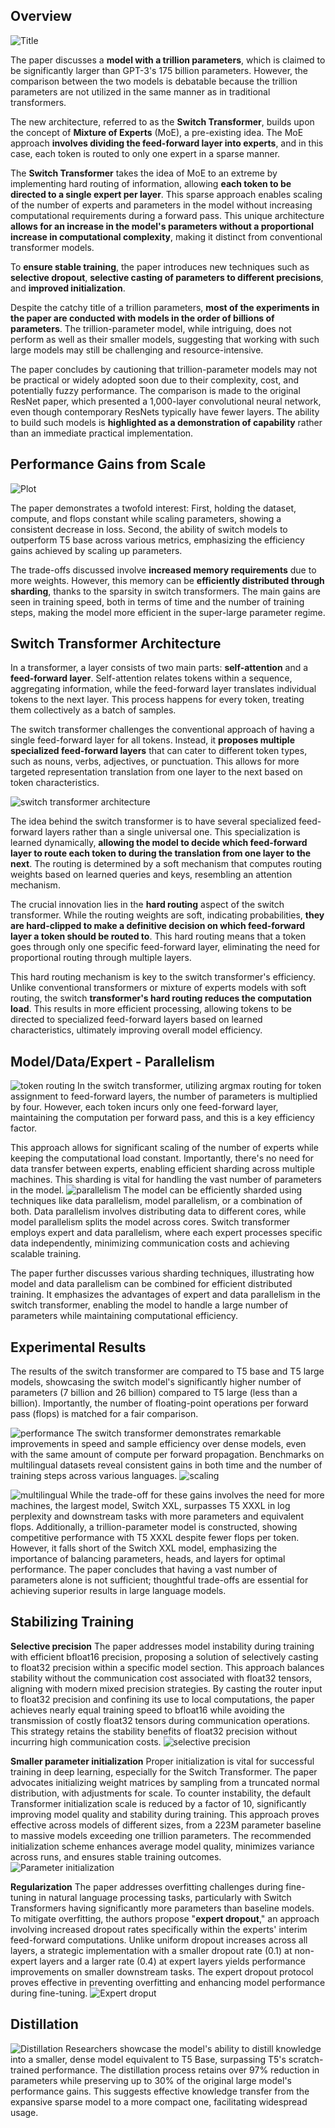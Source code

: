 ## Overview


![Title](./images/title.png)

The paper discusses a **model with a trillion parameters**, which is claimed to be significantly larger than GPT-3's 175 billion parameters. However, the comparison between the two models is debatable because the trillion parameters are not utilized in the same manner as in traditional transformers. 

The new architecture, referred to as the **Switch Transformer**, builds upon the concept of **Mixture of Experts** (MoE), a pre-existing idea. The MoE approach **involves dividing the feed-forward layer into experts**, and in this case, each token is routed to only one expert in a sparse manner.

The **Switch Transformer** takes the idea of MoE to an extreme by implementing hard routing of information, allowing **each token to be directed to a single expert per layer**. This sparse approach enables scaling of the number of experts and parameters in the model without increasing computational requirements during a forward pass. This unique architecture **allows for an increase in the model's parameters without a proportional increase in computational complexity**, making it distinct from conventional transformer models.

To **ensure stable training**, the paper introduces new techniques such as **selective dropout**, **selective casting of parameters to different precisions**, and **improved initialization**. 

Despite the catchy title of a trillion parameters, **most of the experiments in the paper are conducted with models in the order of billions of parameters**. The trillion-parameter model, while intriguing, does not perform as well as their smaller models, suggesting that working with such large models may still be challenging and resource-intensive.

The paper concludes by cautioning that trillion-parameter models may not be practical or widely adopted soon due to their complexity, cost, and potentially fuzzy performance. The comparison is made to the original ResNet paper, which presented a 1,000-layer convolutional neural network, even though contemporary ResNets typically have fewer layers. The ability to build such models is **highlighted as a demonstration of capability** rather than an immediate practical implementation.

## Performance Gains from Scale

![Plot](./images/plot.png)


The paper demonstrates a twofold interest: First, holding the dataset, compute, and flops constant while scaling parameters, showing a consistent decrease in loss. 
Second, the ability of switch models to outperform T5 base across various metrics, emphasizing the efficiency gains achieved by scaling up parameters.

The trade-offs discussed involve **increased memory requirements** due to more weights. However, this memory can be **efficiently distributed through sharding**, thanks to the sparsity in switch transformers. The main gains are seen in training speed, both in terms of time and the number of training steps, making the model more efficient in the super-large parameter regime.

## Switch Transformer Architecture

In a transformer, a layer consists of two main parts: **self-attention** and a **feed-forward layer**. Self-attention relates tokens within a sequence, aggregating information, while the feed-forward layer translates individual tokens to the next layer. This process happens for every token, treating them collectively as a batch of samples.

The switch transformer challenges the conventional approach of having a single feed-forward layer for all tokens. Instead, it **proposes multiple specialized feed-forward layers** that can cater to different token types, such as nouns, verbs, adjectives, or punctuation. This allows for more targeted representation translation from one layer to the next based on token characteristics.

![switch transformer architecture](./images/architecture.png)

The idea behind the switch transformer is to have several specialized feed-forward layers rather than a single universal one. This specialization is learned dynamically, **allowing the model to decide which feed-forward layer to route each token to during the translation from one layer to the next**. The routing is determined by a soft mechanism that computes routing weights based on learned queries and keys, resembling an attention mechanism.

The crucial innovation lies in the **hard routing** aspect of the switch transformer. While the routing weights are soft, indicating probabilities, **they are hard-clipped to make a definitive decision on which feed-forward layer a token should be routed to**. This hard routing means that a token goes through only one specific feed-forward layer, eliminating the need for proportional routing through multiple layers.

This hard routing mechanism is key to the switch transformer's efficiency. Unlike conventional transformers or mixture of experts models with soft routing, the switch **transformer's hard routing reduces the computation load**. This results in more efficient processing, allowing tokens to be directed to specialized feed-forward layers based on learned characteristics, ultimately improving overall model efficiency.
## Model/Data/Expert - Parallelism

![token routing](./images/routing.png)
In the switch transformer, utilizing argmax routing for token assignment to feed-forward layers, the number of parameters is multiplied by four. However, each token incurs only one feed-forward layer, maintaining the computation per forward pass, and this is a key efficiency factor.

This approach allows for significant scaling of the number of experts while keeping the computational load constant. Importantly, there's no need for data transfer between experts, enabling efficient sharding across multiple machines. This sharding is vital for handling the vast number of parameters in the model.
![parallelism](./images/parallelism.png)
The model can be efficiently sharded using techniques like data parallelism, model parallelism, or a combination of both. Data parallelism involves distributing data to different cores, while model parallelism splits the model across cores. Switch transformer employs expert and data parallelism, where each expert processes specific data independently, minimizing communication costs and achieving scalable training.

The paper further discusses various sharding techniques, illustrating how model and data parallelism can be combined for efficient distributed training. It emphasizes the advantages of expert and data parallelism in the switch transformer, enabling the model to handle a large number of parameters while maintaining computational efficiency.

## Experimental Results

The results of the switch transformer are compared to T5 base and T5 large models, showcasing the switch model's significantly higher number of parameters (7 billion and 26 billion) compared to T5 large (less than a billion). Importantly, the number of floating-point operations per forward pass (flops) is matched for a fair comparison.

![performance](./images/performance.png)
The switch transformer demonstrates remarkable improvements in speed and sample efficiency over dense models, even with the same amount of compute per forward propagation. Benchmarks on multilingual datasets reveal consistent gains in both time and the number of training steps across various languages.
![scaling](./images/scaling.png)

![multilingual](images/multilingual.png)
While the trade-off for these gains involves the need for more machines, the largest model, Switch XXL, surpasses T5 XXXL in log perplexity and downstream tasks with more parameters and equivalent flops. Additionally, a trillion-parameter model is constructed, showing competitive performance with T5 XXXL despite fewer flops per token. However, it falls short of the Switch XXL model, emphasizing the importance of balancing parameters, heads, and layers for optimal performance. The paper concludes that having a vast number of parameters alone is not sufficient; thoughtful trade-offs are essential for achieving superior results in large language models.

## Stabilizing Training

**Selective precision**
The paper addresses model instability during training with efficient bfloat16 precision, proposing a solution of selectively casting to float32 precision within a specific model section. This approach balances stability without the communication cost associated with float32 tensors, aligning with modern mixed precision strategies. By casting the router input to float32 precision and confining its use to local computations, the paper achieves nearly equal training speed to bfloat16 while avoiding the transmission of costly float32 tensors during communication operations. This strategy retains the stability benefits of float32 precision without incurring high communication costs.
![selective precision](./images/selective-precision.png)

**Smaller parameter initialization**
Proper initialization is vital for successful training in deep learning, especially for the Switch Transformer. The paper advocates initializing weight matrices by sampling from a truncated normal distribution, with adjustments for scale. To counter instability, the default Transformer initialization scale is reduced by a factor of 10, significantly improving model quality and stability during training. This approach proves effective across models of different sizes, from a 223M parameter baseline to massive models exceeding one trillion parameters. The recommended initialization scheme enhances average model quality, minimizes variance across runs, and ensures stable training outcomes.
![Parameter initialization](./images/param-initialization.png)

**Regularization**
The paper addresses overfitting challenges during fine-tuning in natural language processing tasks, particularly with Switch Transformers having significantly more parameters than baseline models. To mitigate overfitting, the authors propose "**expert dropout**," an approach involving increased dropout rates specifically within the experts' interim feed-forward computations. Unlike uniform dropout increases across all layers, a strategic implementation with a smaller dropout rate (0.1) at non-expert layers and a larger rate (0.4) at expert layers yields performance improvements on smaller downstream tasks. The expert dropout protocol proves effective in preventing overfitting and enhancing model performance during fine-tuning.
![Expert droput](./images/regularization.png)

## Distillation

![Distillation](./images/distillation.png)
Researchers showcase the model's ability to distill knowledge into a smaller, dense model equivalent to T5 Base, surpassing T5's scratch-trained performance. The distillation process retains over 97% reduction in parameters while preserving up to 30% of the original large model's performance gains. This suggests effective knowledge transfer from the expansive sparse model to a more compact one, facilitating widespread usage.



